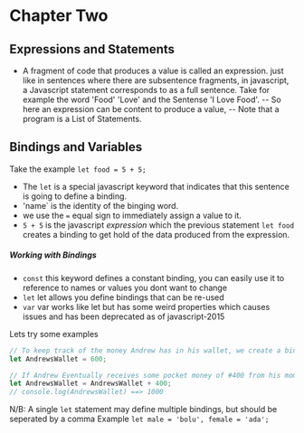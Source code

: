 # Chapter Two

## Expressions and Statements 
- A fragment of code that produces a value is called an expression. just like in sentences where there are subsentence fragments, in javascript, a Javascript statement corresponds to as a full sentence. 
Take for example the word 'Food' 'Love' and the Sentense 'I Love Food'.
-- So here an expression can be content to produce a value, 
-- Note that a program is a List of Statements.


## Bindings and Variables

Take the example `let food = 5 + 5;`
- The `let` is a special javascript keyword that indicates that this sentence is going to define a binding.
- 'name` is the identity of the binging word. 
- we use the `=` equal sign to immediately assign a value to it.
- `5 + 5` is the javascript *expression* which the previous statement `let food` creates a binding to get hold of the data produced from the expression.

##### Working with Bindings 

- `const` this keyword defines a constant binding, you can easily use it to reference to names or values you dont want to change
- `let` let allows you define bindings that can be re-used
- `var` var works like let but has some weird properties which causes issues and has been deprecated as of javascript-2015


Lets try some examples 
```js 
// To keep track of the money Andrew has in his wallet, we create a binding 
let AndrewsWallet = 600;

// If Andrew Eventually receives some pocket money of #400 from his mom, we can update the properties of our binding, while still referencing the current value of `AndrewsWallet`
let AndrewsWallet = AndrewsWallet + 400;
// console.log(AndrewsWallet) ==> 1000

```

N/B: A single `let` statement may define multiple bindings, but should be seperated by a comma 
Example `let male = 'bolu', female = 'ada';`



















